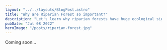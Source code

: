 ```yaml
---
layout: "../../layouts/BlogPost.astro"
title: "Why are Riparian Forest so important?"
description: "Let's learn why riparian forests have huge ecological significance in both nature and human populations"
pubDate: "Jul 08 2022"
heroImage: "/posts/riparian-forest.jpg"
---
```


Coming soon...